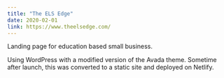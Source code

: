 ```yaml
---
title: "The ELS Edge"
date: 2020-02-01
link: https://www.theelsedge.com/
---
```

Landing page for education based small business.

Using WordPress with a modified version of the Avada theme. Sometime after launch, this was converted to a static site and deployed on Netlify.
